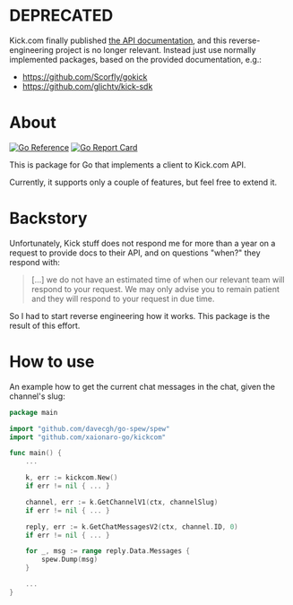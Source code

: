 # DEPRECATED

Kick.com finally published [the API documentation](https://github.com/KickEngineering/KickDevDocs/), and this reverse-engineering project is no longer relevant. Instead just use normally implemented packages, based on the provided documentation, e.g.:
* https://github.com/Scorfly/gokick
* https://github.com/glichtv/kick-sdk

# About

[![Go Reference](https://godoc.org/github.com/xaionaro-go/kickcom?status.svg)](https://godoc.org/github.com/xaionaro-go/kickcom)
[![Go Report Card](https://goreportcard.com/badge/github.com/xaionaro-go/kickcom?branch=main)](https://goreportcard.com/report/github.com/xaionaro-go/kickcom)

This is package for Go that implements a client to Kick.com API.

Currently, it supports only a couple of features, but feel free to extend it.

# Backstory

Unfortunately, Kick stuff does not respond me for more than a year on a request to provide docs to their API, and on questions "when?" they respond with:

> [...] we do not have an estimated time of when our relevant team will respond to your request. We may only advise you to remain patient and they will respond to your request in due time.

So I had to start reverse engineering how it works. This package is the result of this effort.

# How to use

An example how to get the current chat messages in the chat, given the channel's slug:
```go
package main

import "github.com/davecgh/go-spew/spew"
import "github.com/xaionaro-go/kickcom"

func main() {
    ...

	k, err := kickcom.New()
	if err != nil { ... }

	channel, err := k.GetChannelV1(ctx, channelSlug)
	if err != nil { ... }

	reply, err := k.GetChatMessagesV2(ctx, channel.ID, 0)
	if err != nil { ... }

	for _, msg := range reply.Data.Messages {
		spew.Dump(msg)
	}

    ...
}
```
